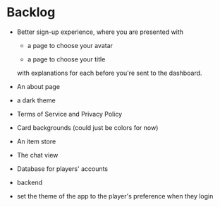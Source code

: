 # Backlog

* Better sign-up experience, where you are presented with
  
  * a page to choose your avatar
  
  * a page to choose your title
  
  with explanations for each before you're sent to the dashboard.

* An about page

* a dark theme

* Terms of Service and Privacy Policy

* Card backgrounds (could just be colors for now)

* An item store

* The chat view

* Database for players' accounts

* backend

* set the theme of the app to the player's preference when they login
